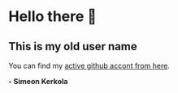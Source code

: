 # Hello there 👋

## This is my old user name

You can find my [active github accont from here](https://github.com/simeonkerkola/).

__- Simeon Kerkola__
